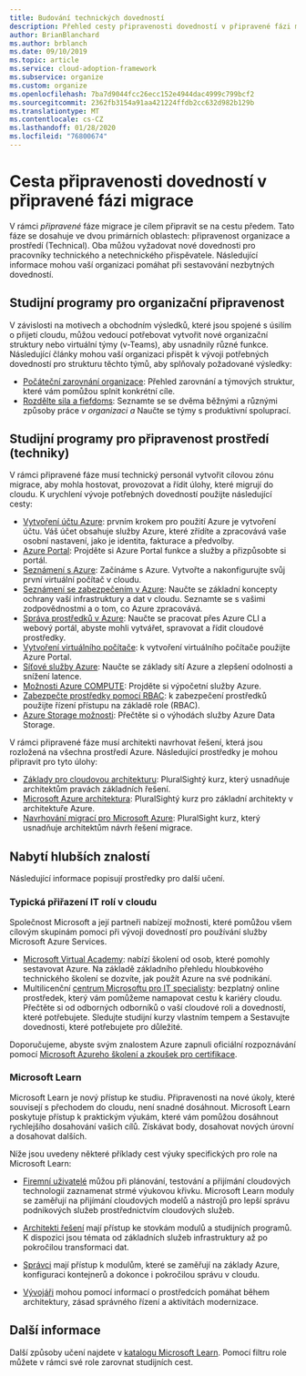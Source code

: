 ```yaml
---
title: Budování technických dovedností
description: Přehled cesty připravenosti dovedností v připravené fázi migrace.
author: BrianBlanchard
ms.author: brblanch
ms.date: 09/10/2019
ms.topic: article
ms.service: cloud-adoption-framework
ms.subservice: organize
ms.custom: organize
ms.openlocfilehash: 7ba7d9044fcc26ecc152e4944dac4999c799bcf2
ms.sourcegitcommit: 2362fb3154a91aa421224ffdb2cc632d982b129b
ms.translationtype: MT
ms.contentlocale: cs-CZ
ms.lasthandoff: 01/28/2020
ms.locfileid: "76800674"
---
```

# <a name="skills-readiness-path-during-the-ready-phase-of-a-migration"></a>Cesta připravenosti dovedností v připravené fázi migrace

V rámci *připravené* fáze migrace je cílem připravit se na cestu předem. Tato fáze se dosahuje ve dvou primárních oblastech: připravenost organizace a prostředí (Technical). Oba můžou vyžadovat nové dovednosti pro pracovníky technického a netechnického přispěvatele. Následující informace mohou vaší organizaci pomáhat při sestavování nezbytných dovedností.

## <a name="organizational-readiness-learning-paths"></a>Studijní programy pro organizační připravenost

V závislosti na motivech a obchodním výsledků, které jsou spojené s úsilím o přijetí cloudu, můžou vedoucí potřebovat vytvořit nové organizační struktury nebo virtuální týmy (v-Teams), aby usnadnily různé funkce. Následující články mohou vaší organizaci přispět k vývoji potřebných dovedností pro strukturu těchto týmů, aby splňovaly požadované výsledky:

- [Počáteční zarovnání organizace](./index.md): Přehled zarovnání a týmových struktur, které vám pomůžou splnit konkrétní cíle.
- [Rozdělte sila a fiefdoms](./fiefdoms-silos.md): Seznamte se se dvěma běžnými a různými způsoby práce *v organizaci a* Naučte se týmy s produktivní spoluprací.

## <a name="environmental-technical-readiness-learning-paths"></a>Studijní programy pro připravenost prostředí (techniky)

V rámci připravené fáze musí technický personál vytvořit cílovou zónu migrace, aby mohla hostovat, provozovat a řídit úlohy, které migrují do cloudu. K urychlení vývoje potřebných dovedností použijte následující cesty:

- [Vytvoření účtu Azure](https://docs.microsoft.com/learn/modules/create-an-azure-account): prvním krokem pro použití Azure je vytvoření účtu. Váš účet obsahuje služby Azure, které zřídíte a zpracovává vaše osobní nastavení, jako je identita, fakturace a předvolby.
- [Azure Portal](https://docs.microsoft.com/learn/modules/tour-azure-portal): Projděte si Azure Portal funkce a služby a přizpůsobte si portál.
- [Seznámení s Azure](https://docs.microsoft.com/learn/modules/welcome-to-azure): Začínáme s Azure. Vytvořte a nakonfigurujte svůj první virtuální počítač v cloudu.
- [Seznámení se zabezpečením v Azure](https://docs.microsoft.com/learn/modules/intro-to-security-in-azure): Naučte se základní koncepty ochrany vaší infrastruktury a dat v cloudu. Seznamte se s vašimi zodpovědnostmi a o tom, co Azure zpracovává.
- [Správa prostředků v Azure](https://docs.microsoft.com/learn/paths/manage-resources-in-azure): Naučte se pracovat přes Azure CLI a webový portál, abyste mohli vytvářet, spravovat a řídit cloudové prostředky.
- [Vytvoření virtuálního počítače](https://docs.microsoft.com/learn/modules/create-windows-virtual-machine-in-azure): k vytvoření virtuálního počítače použijte Azure Portal.
- [Síťové služby Azure](https://docs.microsoft.com/learn/modules/intro-to-azure-networking): Naučte se základy sítí Azure a zlepšení odolnosti a snížení latence.
- [Možnosti Azure COMPUTE](https://docs.microsoft.com/learn/modules/intro-to-azure-compute): Projděte si výpočetní služby Azure.
- [Zabezpečte prostředky pomocí RBAC](https://docs.microsoft.com/learn/modules/secure-azure-resources-with-rbac): k zabezpečení prostředků použijte řízení přístupu na základě role (RBAC).
- [Azure Storage možnosti](https://docs.microsoft.com/learn/modules/intro-to-data-in-azure/index): Přečtěte si o výhodách služby Azure Data Storage.

V rámci připravené fáze musí architekti navrhovat řešení, která jsou rozložená na všechna prostředí Azure. Následující prostředky je mohou připravit pro tyto úlohy:

- [Základy pro cloudovou architekturu](https://app.pluralsight.com/library/courses/cloud-architecture-foundations): PluralSightý kurz, který usnadňuje architektům pravách základních řešení.
- [Microsoft Azure architektura](https://app.pluralsight.com/library/courses/cloud-architecture-foundations): PluralSightý kurz pro základní architekty v architektuře Azure.
- [Navrhování migrací pro Microsoft Azure](https://app.pluralsight.com/library/courses/cloud-architecture-foundations): PluralSight kurz, který usnadňuje architektům návrh řešení migrace.

## <a name="deeper-skills-exploration"></a>Nabytí hlubších znalostí

Následující informace popisují prostředky pro další učení.

### <a name="typical-mappings-of-cloud-it-roles"></a>Typická přiřazení IT rolí v cloudu

Společnost Microsoft a její partneři nabízejí možnosti, které pomůžou všem cílovým skupinám pomoci při vývoji dovedností pro používání služby Microsoft Azure Services.

- [Microsoft Virtual Academy](https://mva.microsoft.com/product-training/microsoft-azure): nabízí školení od osob, které pomohly sestavovat Azure. Na základě základního přehledu hloubkového technického školení se dozvíte, jak použít Azure na své podnikání.
- Multilicenční [centrum Microsoftu pro IT specialisty](https://www.microsoft.com/itpro): bezplatný online prostředek, který vám pomůžeme namapovat cestu k kariéry cloudu. Přečtěte si od odborných odborníků o vaší cloudové roli a dovedností, které potřebujete. Sledujte studijní kurzy vlastním tempem a Sestavujte dovednosti, které potřebujete pro důležité.

Doporučujeme, abyste svým znalostem Azure zapnuli oficiální rozpoznávání pomocí [Microsoft Azureho školení a zkoušek pro certifikace](https://www.microsoft.com/learning/azure-certification.aspx).

### <a name="microsoft-learn"></a>Microsoft Learn

Microsoft Learn je nový přístup ke studiu. Připravenosti na nové úkoly, které souvisejí s přechodem do cloudu, není snadné dosáhnout. Microsoft Learn poskytuje přístup k praktickým výukám, které vám pomůžou dosáhnout rychlejšího dosahování vašich cílů. Získávat body, dosahovat nových úrovní a dosahovat dalších.

Níže jsou uvedeny některé příklady cest výuky specifických pro role na Microsoft Learn:

- [Firemní uživatelé](https://docs.microsoft.com/learn/browse/?roles=business-user) můžou při plánování, testování a přijímání cloudových technologií zaznamenat strmé výukovou křivku. Microsoft Learn moduly se zaměřují na přijímání cloudových modelů a nástrojů pro lepší správu podnikových služeb prostřednictvím cloudových služeb.

- [Architekti řešení](https://docs.microsoft.com/learn/browse/?roles=solution-architect) mají přístup ke stovkám modulů a studijních programů. K dispozici jsou témata od základních služeb infrastruktury až po pokročilou transformaci dat.

- [Správci](https://docs.microsoft.com/learn/browse/?roles=administrator) mají přístup k modulům, které se zaměřují na základy Azure, konfiguraci kontejnerů a dokonce i pokročilou správu v cloudu.

- [Vývojáři](https://docs.microsoft.com/learn/browse/?roles=developer&term=infrastructure) mohou pomocí informací o prostředcích pomáhat během architektury, zásad správného řízení a aktivitách modernizace.

## <a name="learn-more"></a>Další informace

Další způsoby učení najdete v [katalogu Microsoft Learn](https://docs.microsoft.com/learn/browse). Pomocí filtru role můžete v rámci své role zarovnat studijních cest.
